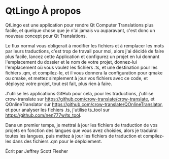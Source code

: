 # QtLingo À propos

QtLingo est une application pour rendre Qt Computer Translations plus facile,
et quelque chose que je n'ai jamais vu auparavant,
c'est donc un nouveau concept pour Qt Translations.

Le flux normal vous obligerait à modifier les fichiers et à remplacer les mots par leurs traductions,
c'est trop de travail pour moi,
alors j'ai décidé de faire plus facile,
lancez cette Application et configurez un projet en lui donnant l'emplacement du dossier et le nom de votre projet,
donnez-lui l'emplacement où vous voulez les fichiers .ts,
et une destination pour les fichiers .qm,
et compilez-le,
et il vous donnera la configuration pour qmake ou cmake,
et mettez simplement à jour vos fichiers avec ce code,
et déployez votre projet,
tout est fait, plus rien à faire.

J'utilise les applications GitHub pour cela,
pour les traductions, j'utilise crow-translate sur https://github.com/crow-translate/crow-translate,
et QOnlineTranslator sur https://github.com/crow-translate/QOnlineTranslator,
et pour analyser les fichiers .ts, j'utilise ts_tool sur https://github.com/nen777w/ts_tool.

Dans un premier temps, je mettrai à jour les fichiers de traduction de vos projets en fonction des langues que vous avez choisies,
alors je traduirai toutes les langues,
puis mettez à jour les fichiers de traduction et compilez-les dans des fichiers .qm pour le déploiement.

Écrit par Jeffrey Scott Flesher